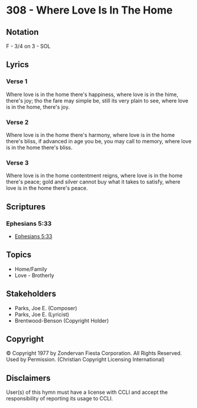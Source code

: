 # 308 - Where Love Is In The Home

## Notation

F - 3/4 on 3 - SOL

## Lyrics

### Verse 1

Where love is in the home there's happiness, where love is in the hime, there's joy; tho the fare may simple be, still its very plain to see, where love is in the home, there's joy.

### Verse 2

Where love is in the home there's harmony, where love is in the home there's bliss, if advanced in age you be, you may call to memory, where love is in the home there's bliss.

### Verse 3

Where love is in the home contentment reigns, where love is in the home there's peace; gold and silver cannot buy what it takes to satisfy, where love is in the home there's peace.


## Scriptures

### Ephesians 5:33

- [Ephesians 5:33](https://www.biblegateway.com/passage/?search=Ephesians%205%3A33)


## Topics

- Home/Family
- Love - Brotherly

## Stakeholders

- Parks, Joe E. (Composer)
- Parks, Joe E. (Lyricist)
- Brentwood-Benson (Copyright Holder)

## Copyright

© Copyright 1977 by Zondervan Fiesta Corporation. All Rights Reserved. Used by Permission.
(Christian Copyright Licensing International)

## Disclaimers

User(s) of this hymn must have a license with CCLI and accept the responsibility of reporting its usage to CCLI.

